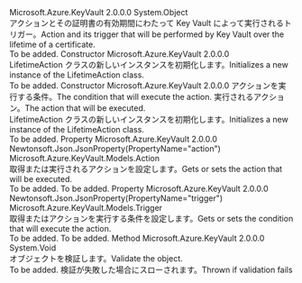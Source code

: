 <Type Name="LifetimeAction" FullName="Microsoft.Azure.KeyVault.Models.LifetimeAction">
  <TypeSignature Language="C#" Value="public class LifetimeAction" />
  <TypeSignature Language="ILAsm" Value=".class public auto ansi beforefieldinit LifetimeAction extends System.Object" />
  <TypeSignature Language="DocId" Value="T:Microsoft.Azure.KeyVault.Models.LifetimeAction" />
  <TypeSignature Language="VB.NET" Value="Public Class LifetimeAction" />
  <TypeSignature Language="F#" Value="type LifetimeAction = class" />
  <AssemblyInfo>
    <AssemblyName>Microsoft.Azure.KeyVault</AssemblyName>
    <AssemblyVersion>2.0.0.0</AssemblyVersion>
  </AssemblyInfo>
  <Base>
    <BaseTypeName>System.Object</BaseTypeName>
  </Base>
  <Interfaces />
  <Docs>
    <summary>
            <span data-ttu-id="2f3df-101">アクションとその証明書の有効期間にわたって Key Vault によって実行されるトリガー。</span><span class="sxs-lookup"><span data-stu-id="2f3df-101">Action and its trigger that will be performed by Key Vault over the lifetime of a certificate.</span></span>
            </summary>
    <remarks>To be added.</remarks>
  </Docs>
  <Members>
    <Member MemberName=".ctor">
      <MemberSignature Language="C#" Value="public LifetimeAction ();" />
      <MemberSignature Language="ILAsm" Value=".method public hidebysig specialname rtspecialname instance void .ctor() cil managed" />
      <MemberSignature Language="DocId" Value="M:Microsoft.Azure.KeyVault.Models.LifetimeAction.#ctor" />
      <MemberSignature Language="VB.NET" Value="Public Sub New ()" />
      <MemberType>Constructor</MemberType>
      <AssemblyInfo>
        <AssemblyName>Microsoft.Azure.KeyVault</AssemblyName>
        <AssemblyVersion>2.0.0.0</AssemblyVersion>
      </AssemblyInfo>
      <Parameters />
      <Docs>
        <summary>
            <span data-ttu-id="2f3df-102">LifetimeAction クラスの新しいインスタンスを初期化します。</span><span class="sxs-lookup"><span data-stu-id="2f3df-102">Initializes a new instance of the LifetimeAction class.</span></span>
            </summary>
        <remarks>To be added.</remarks>
      </Docs>
    </Member>
    <Member MemberName=".ctor">
      <MemberSignature Language="C#" Value="public LifetimeAction (Microsoft.Azure.KeyVault.Models.Trigger trigger = null, Microsoft.Azure.KeyVault.Models.Action action = null);" />
      <MemberSignature Language="ILAsm" Value=".method public hidebysig specialname rtspecialname instance void .ctor(class Microsoft.Azure.KeyVault.Models.Trigger trigger, class Microsoft.Azure.KeyVault.Models.Action action) cil managed" />
      <MemberSignature Language="DocId" Value="M:Microsoft.Azure.KeyVault.Models.LifetimeAction.#ctor(Microsoft.Azure.KeyVault.Models.Trigger,Microsoft.Azure.KeyVault.Models.Action)" />
      <MemberSignature Language="F#" Value="new Microsoft.Azure.KeyVault.Models.LifetimeAction : Microsoft.Azure.KeyVault.Models.Trigger * Microsoft.Azure.KeyVault.Models.Action -&gt; Microsoft.Azure.KeyVault.Models.LifetimeAction" Usage="new Microsoft.Azure.KeyVault.Models.LifetimeAction (trigger, action)" />
      <MemberType>Constructor</MemberType>
      <AssemblyInfo>
        <AssemblyName>Microsoft.Azure.KeyVault</AssemblyName>
        <AssemblyVersion>2.0.0.0</AssemblyVersion>
      </AssemblyInfo>
      <Parameters>
        <Parameter Name="trigger" Type="Microsoft.Azure.KeyVault.Models.Trigger" />
        <Parameter Name="action" Type="Microsoft.Azure.KeyVault.Models.Action" />
      </Parameters>
      <Docs>
        <param name="trigger"><span data-ttu-id="2f3df-103">アクションを実行する条件。</span><span class="sxs-lookup"><span data-stu-id="2f3df-103">The condition that will execute the action.</span></span></param>
        <param name="action"><span data-ttu-id="2f3df-104">実行されるアクション。</span><span class="sxs-lookup"><span data-stu-id="2f3df-104">The action that will be executed.</span></span></param>
        <summary>
            <span data-ttu-id="2f3df-105">LifetimeAction クラスの新しいインスタンスを初期化します。</span><span class="sxs-lookup"><span data-stu-id="2f3df-105">Initializes a new instance of the LifetimeAction class.</span></span>
            </summary>
        <remarks>To be added.</remarks>
      </Docs>
    </Member>
    <Member MemberName="Action">
      <MemberSignature Language="C#" Value="public Microsoft.Azure.KeyVault.Models.Action Action { get; set; }" />
      <MemberSignature Language="ILAsm" Value=".property instance class Microsoft.Azure.KeyVault.Models.Action Action" />
      <MemberSignature Language="DocId" Value="P:Microsoft.Azure.KeyVault.Models.LifetimeAction.Action" />
      <MemberSignature Language="VB.NET" Value="Public Property Action As Action" />
      <MemberSignature Language="F#" Value="member this.Action : Microsoft.Azure.KeyVault.Models.Action with get, set" Usage="Microsoft.Azure.KeyVault.Models.LifetimeAction.Action" />
      <MemberType>Property</MemberType>
      <AssemblyInfo>
        <AssemblyName>Microsoft.Azure.KeyVault</AssemblyName>
        <AssemblyVersion>2.0.0.0</AssemblyVersion>
      </AssemblyInfo>
      <Attributes>
        <Attribute>
          <AttributeName>Newtonsoft.Json.JsonProperty(PropertyName="action")</AttributeName>
        </Attribute>
      </Attributes>
      <ReturnValue>
        <ReturnType>Microsoft.Azure.KeyVault.Models.Action</ReturnType>
      </ReturnValue>
      <Docs>
        <summary>
            <span data-ttu-id="2f3df-106">取得または実行されるアクションを設定します。</span><span class="sxs-lookup"><span data-stu-id="2f3df-106">Gets or sets the action that will be executed.</span></span>
            </summary>
        <value>To be added.</value>
        <remarks>To be added.</remarks>
      </Docs>
    </Member>
    <Member MemberName="Trigger">
      <MemberSignature Language="C#" Value="public Microsoft.Azure.KeyVault.Models.Trigger Trigger { get; set; }" />
      <MemberSignature Language="ILAsm" Value=".property instance class Microsoft.Azure.KeyVault.Models.Trigger Trigger" />
      <MemberSignature Language="DocId" Value="P:Microsoft.Azure.KeyVault.Models.LifetimeAction.Trigger" />
      <MemberSignature Language="VB.NET" Value="Public Property Trigger As Trigger" />
      <MemberSignature Language="F#" Value="member this.Trigger : Microsoft.Azure.KeyVault.Models.Trigger with get, set" Usage="Microsoft.Azure.KeyVault.Models.LifetimeAction.Trigger" />
      <MemberType>Property</MemberType>
      <AssemblyInfo>
        <AssemblyName>Microsoft.Azure.KeyVault</AssemblyName>
        <AssemblyVersion>2.0.0.0</AssemblyVersion>
      </AssemblyInfo>
      <Attributes>
        <Attribute>
          <AttributeName>Newtonsoft.Json.JsonProperty(PropertyName="trigger")</AttributeName>
        </Attribute>
      </Attributes>
      <ReturnValue>
        <ReturnType>Microsoft.Azure.KeyVault.Models.Trigger</ReturnType>
      </ReturnValue>
      <Docs>
        <summary>
            <span data-ttu-id="2f3df-107">取得またはアクションを実行する条件を設定します。</span><span class="sxs-lookup"><span data-stu-id="2f3df-107">Gets or sets the condition that will execute the action.</span></span>
            </summary>
        <value>To be added.</value>
        <remarks>To be added.</remarks>
      </Docs>
    </Member>
    <Member MemberName="Validate">
      <MemberSignature Language="C#" Value="public virtual void Validate ();" />
      <MemberSignature Language="ILAsm" Value=".method public hidebysig newslot virtual instance void Validate() cil managed" />
      <MemberSignature Language="DocId" Value="M:Microsoft.Azure.KeyVault.Models.LifetimeAction.Validate" />
      <MemberSignature Language="VB.NET" Value="Public Overridable Sub Validate ()" />
      <MemberSignature Language="F#" Value="abstract member Validate : unit -&gt; unit&#xA;override this.Validate : unit -&gt; unit" Usage="lifetimeAction.Validate " />
      <MemberType>Method</MemberType>
      <AssemblyInfo>
        <AssemblyName>Microsoft.Azure.KeyVault</AssemblyName>
        <AssemblyVersion>2.0.0.0</AssemblyVersion>
      </AssemblyInfo>
      <ReturnValue>
        <ReturnType>System.Void</ReturnType>
      </ReturnValue>
      <Parameters />
      <Docs>
        <summary>
            <span data-ttu-id="2f3df-108">オブジェクトを検証します。</span><span class="sxs-lookup"><span data-stu-id="2f3df-108">Validate the object.</span></span>
            </summary>
        <remarks>To be added.</remarks>
        <exception cref="T:Microsoft.Rest.ValidationException">
            <span data-ttu-id="2f3df-109">検証が失敗した場合にスローされます。</span><span class="sxs-lookup"><span data-stu-id="2f3df-109">Thrown if validation fails</span></span>
            </exception>
      </Docs>
    </Member>
  </Members>
</Type>